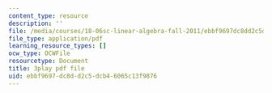```yaml
---
content_type: resource
description: ''
file: /media/courses/18-06sc-linear-algebra-fall-2011/ebbf9697dc8dd2c5dcb46065c13f9876_qEBi0K5wfOs.pdf
file_type: application/pdf
learning_resource_types: []
ocw_type: OCWFile
resourcetype: Document
title: 3play pdf file
uid: ebbf9697-dc8d-d2c5-dcb4-6065c13f9876
---
```

